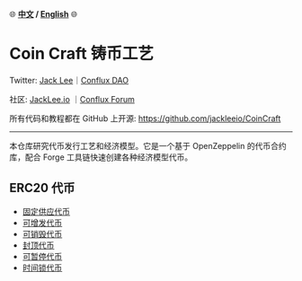 :globe_with_meridians:	**[中文](https://github.com/jackleeio/CoinCraft/tree/main/README_ZH.md) / [English](https://github.com/jackleeio/CoinCraft/tree/main/Languages/en/README.md)** :globe_with_meridians:	

# Coin Craft 铸币工艺

Twitter: [Jack Lee](https://x.com/jackleeio)｜[Conflux DAO](https://x.com/ConfluxDAO)

社区: [JackLee.io](https://jacklee.io/) ｜[Conflux Forum](https://forum.conflux.fun/)

所有代码和教程都在 GitHub 上开源: https://github.com/jackleeio/CoinCraft

---

本仓库研究代币发行工艺和经济模型。它是一个基于 OpenZeppelin 的代币合约库，配合 Forge 工具链快速创建各种经济模型代币。

## ERC20 代币

- [固定供应代币](./docs/zh/ERC20FixedSupply.md)
- [可增发代币](./docs/zh/ERC20Mintable.md)
- [可销毁代币](./docs/zh/ERC20WithBurnable.md)
- [封顶代币](./docs/zh/ERC20WithCapped.md)
- [可暂停代币](./docs/zh/ERC20WithPausable.md)
- [时间锁代币](./docs/zh/ERC20WithTimelock.md)